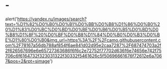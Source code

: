 # -
alert('https://yandex.ru/images/search?text=%D1%82%D0%B0%D0%B1%D0%BB%D0%B8%D1%86%D0%B0%20%D1%83%D0%BC%D0%BD%D0%BE%D0%B6%D0%B5%D0%BD%D0%B8%D1%8F%20%D0%BF%D0%B8%D1%84%D0%B0%D0%B3%D0%BE%D1%80%D0%B0&img_url=https%3A%2F%2Fcamo.githubusercontent.com%2F78167a56db788af854f6ae841d02d95e2caa7287%2F687474703a2f2f626567696e6e65727363686f6f6c2e72752f77702d636f6e74656e742f75706c6f6164732f323031322f30332f5461626c5f50696661676f72612e6a7067&pos=2&rpt=simage')
